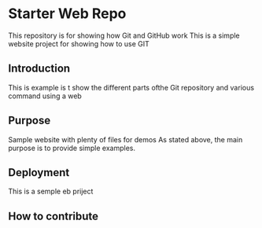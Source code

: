 # Starter Web Repo

This repository is for showing how Git and GitHub work
This is a simple website project for showing how to use GIT

## Introduction
This is example is t show the different parts ofthe Git repository and various command using a web

## Purpose

Sample website with plenty of files for demos
As stated above, the main purpose is to provide simple examples.

## Deployment
This is a semple eb priject
## How to contribute